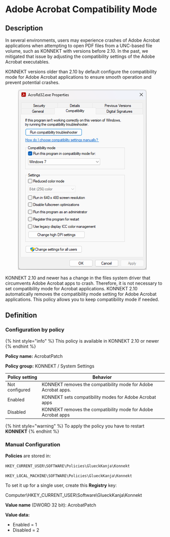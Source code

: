 # Adobe Acrobat Compatibility Mode

## Description

In several environments, users may experience crashes of Adobe Acrobat applications when attempting to open PDF files from a UNC-based file volume, such as KONNEKT with versions before 2.10. In the past, we mitigated that issue by adjusting the compatibility settings of the Adobe Acrobat executables.

KONNEKT versions older than 2.10 by default configure the compatibility mode for Adobe Acrobat applications to ensure smooth operation and prevent potential crashes.

<figure><img src="../../../.gitbook/assets/image (60).png" alt=""><figcaption></figcaption></figure>

KONNEKT 2.10 and newer has a change in the files system driver that circumvents Adobe Acrobat apps to crash. Therefore, it is not necessary to set compatibility mode for Acrobat applications. KONNEKT 2.10 automatically removes the compatibility mode setting for Adobe Acrobat applications. This policy allows you to keep compatibility mode if needed.

## Definition

### **Configuration by policy**

{% hint style="info" %}
This policy is available in KONNEKT 2.10 or newer
{% endhint %}

**Policy name:** AcrobatPatch

**Policy group:** KONNEKT / System Settings

| Policy setting | Behavior                                                       |
| -------------- | -------------------------------------------------------------- |
| Not configured | KONNEKT removes the compatibility mode for Adobe Acrobat apps. |
| Enabled        | KONNEKT sets compatibility modes for Adobe Acrobat apps        |
| Disabled       | KONNEKT removes the compatibility mode for Adobe Acrobat apps  |

{% hint style="warning" %}
To apply the policy you have to restart **KONNEKT**
{% endhint %}

### Manual Configuration

**Policies** are stored in:&#x20;

`HKEY_CURRENT_USER\SOFTWARE\Policies\GlueckKanja\Konnekt`

`HKEY_LOCAL_MACHINE\SOFTWARE\Policies\GlueckKanja\Konnekt`



To set it up for a single user, create this **Registry** key:

Computer\HKEY\_CURRENT\_USER\Software\GlueckKanja\Konnekt&#x20;

**Value name** (DWORD 32 bit): AcrobatPatch

**Value data:**

* Enabled = 1
* Disabled = 2
